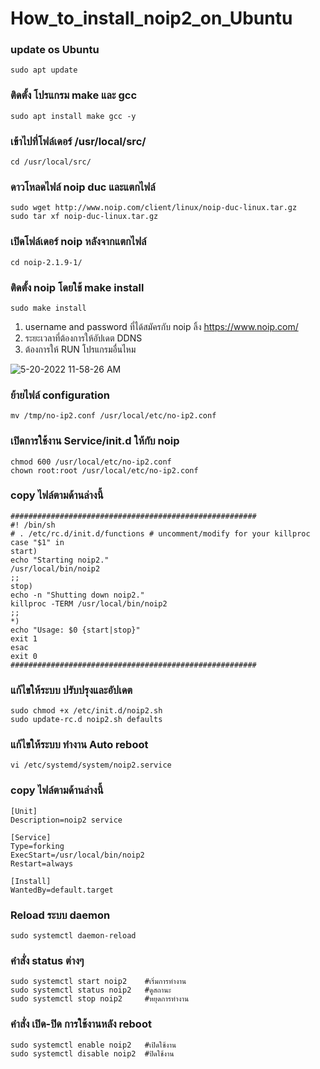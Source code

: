 # How_to_install_noip2_on_Ubuntu

### update os Ubuntu
```
sudo apt update
```
### ติดตั้ง โปรแกรม make และ gcc
```
sudo apt install make gcc -y
```
### เข้าไปที่โฟล์เดอร์ /usr/local/src/
```
cd /usr/local/src/
```
### ดาวโหลดไฟล์ noip duc และแตกไฟล์
```
sudo wget http://www.noip.com/client/linux/noip-duc-linux.tar.gz
sudo tar xf noip-duc-linux.tar.gz
```
### เปิดโฟล์เดอร์ noip หลังจากแตกไฟล์
```
cd noip-2.1.9-1/
```
### ติดตั้ง noip โดยใช้ make install 
```
sudo make install
``` 
1. username and password ที่ได้สมัครกับ noip ลิ้ง https://www.noip.com/
2. ระยะเวลาที่ต้องการให้อัปเดต DDNS
3. ต้องการให้ RUN โปรแกรมอื่นไหม

![5-20-2022 11-58-26 AM](https://user-images.githubusercontent.com/48780839/169454285-e900be14-ad84-45c5-98db-c35b22e70d22.png)
### ย้ายไฟล์ configuration
```
mv /tmp/no-ip2.conf /usr/local/etc/no-ip2.conf
```
### เปิดการใช้งาน Service/init.d ให้กับ noip
```
chmod 600 /usr/local/etc/no-ip2.conf
chown root:root /usr/local/etc/no-ip2.conf
```
### copy ไฟล์ตามด้านล่างนี้
```
#######################################################
#! /bin/sh
# . /etc/rc.d/init.d/functions # uncomment/modify for your killproc
case "$1" in
start)
echo "Starting noip2."
/usr/local/bin/noip2
;;
stop)
echo -n "Shutting down noip2."
killproc -TERM /usr/local/bin/noip2
;;
*)
echo "Usage: $0 {start|stop}"
exit 1
esac
exit 0
#######################################################
```
### แก้ไขให้ระบบ ปรับปรุงและอัปเดต
```
sudo chmod +x /etc/init.d/noip2.sh
sudo update-rc.d noip2.sh defaults
```
### แก้ไขให้ระบบ ทำงาน Auto reboot
```
vi /etc/systemd/system/noip2.service
```
### copy ไฟล์ตามด้านล่างนี้
```
[Unit]
Description=noip2 service

[Service]
Type=forking
ExecStart=/usr/local/bin/noip2
Restart=always

[Install]
WantedBy=default.target
```
### Reload ระบบ daemon
```
sudo systemctl daemon-reload
```
### คำสั่ง status ต่างๆ
```
sudo systemctl start noip2    #เริ่มการทำงาน
sudo systemctl status noip2   #ดูสถานะ
sudo systemctl stop noip2     #หยุดการทำงาน
```
### คำสั่ง เปิด-ปิด การใช้งานหลัง reboot
```
sudo systemctl enable noip2   #เปิดใช้งาน
sudo systemctl disable noip2  #ปิดใช้งาน
```
